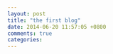 ```yaml
---
layout: post
title: "the first blog"
date: 2014-06-20 11:57:05 +0800
comments: true
categories: 
---
```

